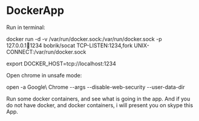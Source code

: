 # DockerApp

Run in terminal: 

docker run -d -v /var/run/docker.sock:/var/run/docker.sock -p 127.0.0.1:1234:1234 bobrik/socat TCP-LISTEN:1234,fork UNIX-CONNECT:/var/run/docker.sock

export DOCKER_HOST=tcp://localhost:1234

Open chrome in unsafe mode: 

open -a Google\ Chrome --args --disable-web-security --user-data-dir

Run some docker containers, and see what is going in the app. And if you do not have docker, and docker containers, i will present you on skype this App.
